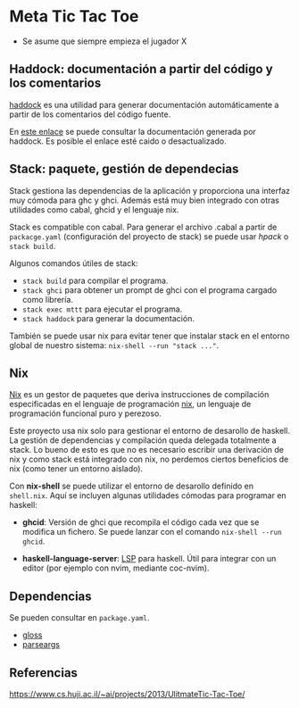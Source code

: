 Meta Tic Tac Toe
================

- Se asume que siempre empieza el jugador X

Haddock: documentación a partir del código y los comentarios
------------------------------------------------------------

[haddock](https://www.haskell.org/haddock/) es una utilidad para
generar documentación automáticamente a partir de los comentarios del código
fuente.

En [este enlace](https://haztecaso.com/mttt/) se puede consultar la
documentación generada por haddock. Es posible el enlace esté caido o
desactualizado.

Stack: paquete, gestión de dependecias
--------------------------------------

Stack gestiona las dependencias de la aplicación y proporciona una interfaz muy
cómoda para ghc y ghci. Además está muy bien integrado con otras utilidades como
cabal, ghcid y el lenguaje nix.

Stack es compatible con cabal. Para generar el archivo .cabal a partir de
`packacge.yaml` (configuración del proyecto de stack) se puede usar *hpack* o
`stack build`.

Algunos comandos útiles de stack:

- `stack build` para compilar el programa.
- `stack ghci` para obtener un prompt de ghci con el programa cargado como
  librería.
- `stack exec mttt` para ejecutar el programa.
- `stack haddock` para generar la documentación.

También se puede usar nix para evitar tener que instalar stack en el entorno
global de nuestro sistema: `nix-shell --run "stack ..."`.

Nix
---

[Nix](https://nixos.wiki/wiki/Nix) es un gestor de paquetes que deriva
instrucciones de compilación especificadas en el lenguaje de programación
[nix](https://nixos.wiki/wiki/Nix_Expression_Language), un lenguaje de
programación funcional puro y perezoso.

Este proyecto usa nix solo para gestionar el entorno de desarollo de haskell.
La gestión de dependencias y compilación queda delegada totalmente a stack. Lo
bueno de esto es que no es necesario escribir una derivación de nix y como stack
está integrado con nix, no perdemos ciertos beneficios de nix (como tener un
entorno aislado).

Con **nix-shell** se puede utilizar el entorno de desarollo definido en `shell.nix`.
Aquí se incluyen algunas utilidades cómodas para programar en haskell:

- **ghcid**: Versión de ghci que recompila el código cada vez que se modifica un
  fichero. Se puede lanzar con el comando `nix-shell --run ghcid`.

- **haskell-language-server**:
  [LSP](https://microsoft.github.io/language-server-protocol/) para haskell.
  Útil para integrar con un editor (por ejemplo con nvim, mediante coc-nvim).

Dependencias
------------

Se pueden consultar en `package.yaml`.

- [gloss](https://hackage.haskell.org/package/gloss/)
- [parseargs](https://hackage.haskell.org/package/parseargs/)

Referencias
-----------

https://www.cs.huji.ac.il/~ai/projects/2013/UlitmateTic-Tac-Toe/
